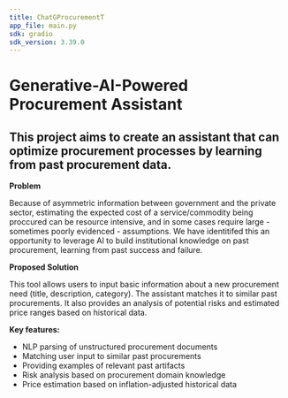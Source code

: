 ```yaml
---
title: ChatGProcurementT
app_file: main.py
sdk: gradio
sdk_version: 3.39.0
---
```

# Generative-AI-Powered Procurement Assistant
## This project aims to create an assistant that can optimize procurement processes by learning from past procurement data. 

**Problem**

Because of asymmetric information between government and the private sector, estimating the expected cost of a service/commodity being proccured can be resource intensive, and in some cases require large - sometimes poorly evidenced - assumptions. We have identitifed this an opportunity to leverage AI to build institutional knowledge on past procurement, learning from past success and failure. 

**Proposed Solution**

This tool allows users to input basic information about a new procurement need (title, description, category). The assistant matches it to similar past procurements. It also provides an analysis of potential risks and estimated price ranges based on historical data.

**Key features:**

* NLP parsing of unstructured procurement documents
* Matching user input to similar past procurements
* Providing examples of relevant past artifacts
* Risk analysis based on procurement domain knowledge
* Price estimation based on inflation-adjusted historical data
